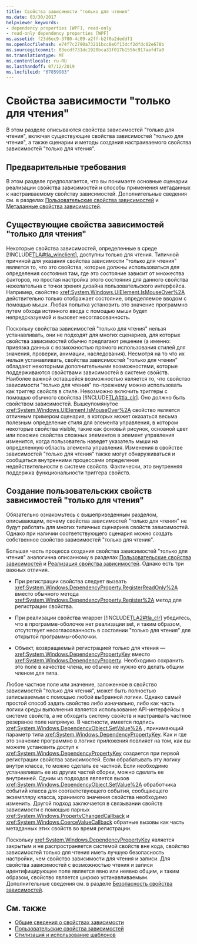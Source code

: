 ```yaml
---
title: Свойства зависимости "только для чтения"
ms.date: 03/30/2017
helpviewer_keywords:
- dependency properties [WPF], read-only
- read-only dependency properties [WPF]
ms.assetid: f23d6ec9-3780-4c09-a2ff-b2f0a2deddf1
ms.openlocfilehash: e74f7c2790a73211bcc8e6f13dcf2dfdc02e678b
ms.sourcegitcommit: 83ecdf731dc1920bca31f017b1556c917aafd7a0
ms.translationtype: MT
ms.contentlocale: ru-RU
ms.lasthandoff: 07/12/2019
ms.locfileid: "67859983"
---
```

# <a name="read-only-dependency-properties"></a>Свойства зависимости "только для чтения"
В этом разделе описываются свойства зависимостей "только для чтения", включая существующие свойства зависимостей "только для чтения", а также сценарии и методы создания настраиваемого свойства зависимостей "только для чтения".  

<a name="prerequisites"></a>   
## <a name="prerequisites"></a>Предварительные требования  
 В этом разделе предполагается, что вы понимаете основные сценарии реализации свойства зависимостей и способы применения метаданных к настраиваемому свойству зависимостей. Дополнительные сведения см. в разделах [Пользовательские свойства зависимостей](custom-dependency-properties.md) и [Метаданные свойства зависимостей](dependency-property-metadata.md).  
  
<a name="existing"></a>   
## <a name="existing-read-only-dependency-properties"></a>Существующие свойства зависимостей "только для чтения"  
 Некоторые свойства зависимостей, определенные в среде [!INCLUDE[TLA#tla_winclient](../../../../includes/tlasharptla-winclient-md.md)], доступны только для чтения. Типичной причиной для указания свойства зависимости "только для чтения" является то, что это свойства, которые должны использоваться для определения состояния там, где это состояние зависит от множества факторов, но простая настройка этого состояния для данного свойства нежелательна с точки зрения дизайна пользовательского интерфейса. Например, свойство <xref:System.Windows.UIElement.IsMouseOver%2A> действительно только отображает состояние, определяемое вводом с помощью мыши. Любая попытка установить это значение программно путем обхода истинного ввода с помощью мыши будет непредсказуемой и вызовет несогласованность.  
  
 Поскольку свойства зависимостей "только для чтения" нельзя устанавливать, они не подходят для многих сценариев, для которых свойства зависимостей обычно предлагают решение (а именно: привязка данных с возможностью прямого использования стилей для значения, проверки, анимации, наследования). Несмотря на то что их нельзя устанавливать, свойства зависимостей "только для чтения" обладают некоторыми дополнительными возможностями, которые поддерживаются свойствами зависимостей в системе свойств. Наиболее важной оставшейся возможностью является то, что свойство зависимости "только для чтения" по-прежнему можно использовать как триггер свойств в стиле. Невозможно включить триггеры с помощью обычного свойства [!INCLUDE[TLA#tla_clr](../../../../includes/tlasharptla-clr-md.md)]. Оно должно быть свойством зависимостей. Вышеупомянутое <xref:System.Windows.UIElement.IsMouseOver%2A> свойство является отличным примером сценария, в которых может оказаться весьма полезным определение стиля для элемента управления, в котором некоторые свойства visible, такие как фоновый рисунок, основной цвет или похожие свойства сложных элементов в элемент управления изменится, когда пользователь наведет указатель мыши на определенную область элемента управления. Изменения в свойстве зависимостей "только для чтения" также могут обнаруживаться и сообщаться внутренними процессами определения недействительности в системе свойств. Фактически, это внутренняя поддержка функциональности триггера свойств.  
  
<a name="new"></a>   
## <a name="creating-custom-read-only-dependency-properties"></a>Создание пользовательских свойств зависимостей "только для чтения"  
 Обязательно ознакомьтесь с вышеприведенным разделом, описывающим, почему свойства зависимостей "только для чтения" не будут работать для многих типичных сценариев свойств зависимостей. Однако при наличии соответствующего сценария можно создать собственное свойство зависимостей "только для чтения".  
  
 Большая часть процесса создания свойства зависимостей "только для чтения" аналогична описанному в разделах [Пользовательские свойства зависимостей](custom-dependency-properties.md) и [Реализация свойства зависимостей](how-to-implement-a-dependency-property.md). Однако есть три важных отличия.  
  
- При регистрации свойства следует вызвать <xref:System.Windows.DependencyProperty.RegisterReadOnly%2A> вместо обычного метода <xref:System.Windows.DependencyProperty.Register%2A> метод для регистрации свойства.  
  
- При реализации свойства wrapper [!INCLUDE[TLA2#tla_clr](../../../../includes/tla2sharptla-clr-md.md)] убедитесь, что в программе-оболочке нет реализации set, и таким образом, отсутствует несогласованность в состоянии "только для чтения" для открытой программы-оболочки.  
  
- Объект, возвращаемый регистрацией только для чтения — <xref:System.Windows.DependencyPropertyKey> вместо <xref:System.Windows.DependencyProperty>. Необходимо сохранить это поле в качестве члена, но обычно не нужно его делать общим членом для типа.  
  
 Любое частное поле или значение, заложенное в свойство зависимостей "только для чтения", может быть полностью записываемым с помощью любой выбранной логики. Однако самый простой способ задать свойство либо изначально, либо как часть логики среды выполнения является использование API-интерфейсы в системе свойств, а не обходить систему свойств и настраивать частное резервное поле напрямую. В частности, имеется подпись <xref:System.Windows.DependencyObject.SetValue%2A> , принимающий параметр типа <xref:System.Windows.DependencyPropertyKey>. Как и где это значение программно в логике приложения повлияет на том, как вы можете установить доступ к <xref:System.Windows.DependencyPropertyKey> создается при первой регистрации свойства зависимостей. Если обрабатывать эту логику внутри класса, то можно сделать ее частной. Если необходимо устанавливать ее из других частей сборки, можно сделать ее внутренней. Одним из подходов является вызов <xref:System.Windows.DependencyObject.SetValue%2A> обработчика событий класса для соответствующего события, сообщающего экземпляру класса, хранимого значения свойства необходимо изменить. Другой подход заключается в связывании свойств зависимости с помощью парных <xref:System.Windows.PropertyChangedCallback> и <xref:System.Windows.CoerceValueCallback> обратные вызовы как часть метаданных этих свойств во время регистрации.  
  
 Поскольку <xref:System.Windows.DependencyPropertyKey> является закрытым и не распространяется системой свойств вне кода, свойство зависимостей только для чтения иметь лучшую безопасность настройки, чем свойство зависимости для чтения и записи. Для свойства зависимостей с возможностью чтения и записи идентифицирующее поле является явно или неявно общим, и таким образом, свойство является широко устанавливаемым. Дополнительные сведения см. в разделе [Безопасность свойства зависимостей](dependency-property-security.md).  
  
## <a name="see-also"></a>См. также

- [Общие сведения о свойствах зависимости](dependency-properties-overview.md)
- [Пользовательские свойства зависимостей](custom-dependency-properties.md)
- [Стилизация и использование шаблонов](../controls/styling-and-templating.md)
